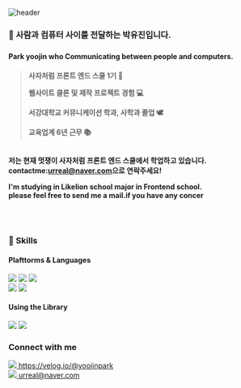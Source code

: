 ![header](https://capsule-render.vercel.app/api?type=slice&color=auto&height=300&section=header&text=Frontend%20Developer&fontSize=60)


<h3> 👯 사람과 컴퓨터 사이를 전달하는 박유진입니다.<h3>
<h4> Park yoojin who Communicating between people and computers.<h4>
  

>사자처럼 프론트 엔드 스쿨 1기 🦁 <br>
>
>웹사이트 클론 및 제작 프로젝트 경험 💻 <br>
>
>서강대학교 커뮤니케이션 학과, 사학과 졸업 🕊<br>
>  
>교육업계 6년 근무 📚<br>
  </p><br>
저는 현재 멋쟁이 사자처럼 프론트 엔드 스쿨에서 학업하고 있습니다.<br>
contactme:<a href=""mailto:urreal@naver.com">urreal@naver.com</a>으로 연락주세요!
  
  <p> I'm studying in Likelion school major in Frontend school.<br>
  please feel free to send me a mail.if you have any concer</p>

 <br>
 <br>
  
<h3> 💪 Skills </h3>

<h4>Plafttorms & Languages</h4>
<div flex>
  <img src="https://img.shields.io/badge/CSS3-1572B6?style=flat-square&logo=CSS3&logoColor=white"/> 
  <img src="https://img.shields.io/badge/HTML5-E34F26?style=flat-square&logo=HTML5&logoColor=white"/>
  <img src="https://img.shields.io/badge/JavaScript-F7DF1E?style=flat-square&logo=JavaScript&logoColor=white"/>
</div>
<div flex> 
  <img src="https://img.shields.io/badge/Sass-CC6699?style=flat-square&logo=Sass&logoColor=white"/>
  <img src="https://img.shields.io/badge/GitHub-181717?style=flat-square&logo=GitHub&logoColor=white"/>
</div>
<h4>Using the Library</h4>    
<div flex> 
    <img src="https://img.shields.io/badge/Bootstrap-7952B3?style=flat-square&logo=Bootstrap&logoColor=white"/>
    <img src="https://img.shields.io/badge/Tailwind CSS-06B6D4?style=flat-square&logo=Tailwind CSS&logoColor=white"/>
  </div>


  <h3>Connect with me</h3>
<a href="https://velog.io/@yoojinpark"><img src="https://img.shields.io/badge/velog-68BC71?style=flat-square&logo=Bloglovin&logoColor=white"/> https://velog.io/@yoojinpark</a><br>
<a href=""mailto:urreal@naver.com"><img src="https://img.shields.io/badge/Gmail-EA4335?style=flat-square&logo=Gmail&logoColor=white"/> urreal@naver.com</a>
